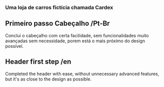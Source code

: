 ### Uma loja de carros fictícia chamada Cardex ###




## Primeiro passo Cabeçalho /Pt-Br

Conclui o cabeçalho com certa facilidade, sem funcionalidades muito avançadas sem necessidade, porem está o mais próximo do design possível.

## Header first step /en

Completed the header with ease, without unnecessary advanced features, but it's as close to the design as possible.
